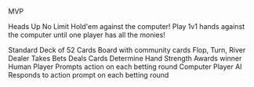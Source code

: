 MVP

Heads Up No Limit Hold'em against the computer! Play 1v1 hands against the computer until one player has all the monies!

Standard Deck of 52 Cards
Board with community cards
  Flop, Turn, River
Dealer
  Takes Bets
  Deals Cards
  Determine Hand Strength
  Awards winner
Human Player
  Prompts action on each betting round
Computer Player AI
  Responds to action prompt on each betting round
